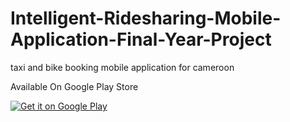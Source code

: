 # Intelligent-Ridesharing-Mobile-Application-Final-Year-Project
taxi and bike booking mobile application for cameroon

Available On Google Play Store

<a href='https://play.google.com/store/apps/details?id=com.tindo.carshareapp&pcampaignid=pcampaignidMKT-Other-global-all-co-prtnr-py-PartBadge-Mar2515-1'><img alt='Get it on Google Play' src='https://play.google.com/intl/en_us/badges/static/images/badges/en_badge_web_generic.png'/></a>
